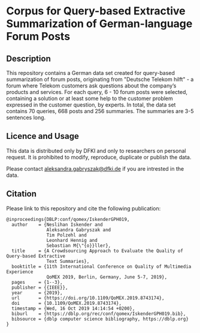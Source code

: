 #  Corpus for Query-based Extractive Summarization of German-language Forum Posts

## Description
This repository contains a German data set created for query-based summarization of forum posts, originating from "Deutsche Telekom hilft" - a forum where Telekom customers ask questions about the company’s products and services. For each query, 6 - 10 forum posts were selected, containing a solution or at least some help to the customer problem expressed in the customer question, by experts. In total, the data set contains 70 queries, 668 posts and 256 summaries. The summaries are 3-5 sentences long.

## Licence and Usage

This data is distributed only by DFKI and only to researchers on personal request. 
It is prohibited to modify, reproduce, duplicate or publish the data.

Please contact aleksandra.gabryszak@dfki.de if you are intrested in the data.

## Citation 
Please link to this repository and cite the following publication:

```
@inproceedings{DBLP:conf/qomex/IskenderGPH019,
  author    = {Neslihan Iskender and
               Aleksandra Gabryszak and
               Tim Polzehl and
               Leonhard Hennig and
               Sebastian M{\"{o}}ller},
  title     = {A Crowdsourcing Approach to Evaluate the Quality of Query-based Extractive
               Text Summaries},
  booktitle = {11th International Conference on Quality of Multimedia Experience
               QoMEX 2019, Berlin, Germany, June 5-7, 2019},
  pages     = {1--3},
  publisher = {{IEEE}},
  year      = {2019},
  url       = {https://doi.org/10.1109/QoMEX.2019.8743174},
  doi       = {10.1109/QoMEX.2019.8743174},
  timestamp = {Wed, 16 Oct 2019 14:14:54 +0200},
  biburl    = {https://dblp.org/rec/conf/qomex/IskenderGPH019.bib},
  bibsource = {dblp computer science bibliography, https://dblp.org}
}
```
